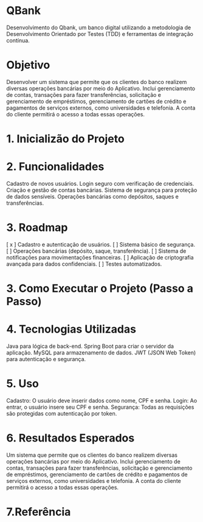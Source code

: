 # QBank
Desenvolvimento do Qbank, um banco digital utilizando a metodologia de Desenvolvimento Orientado por Testes (TDD) e  ferramentas de integração contínua. 

# Objetivo 
Desenvolver um sistema que permite que os clientes do banco realizem diversas operações bancárias por meio do Aplicativo. Inclui gerenciamento de contas, transações para fazer transferências, solicitação e gerenciamento de empréstimos, gerenciamento de cartões de crédito e pagamentos de serviços externos, como universidades e telefonia. A conta do cliente permitirá o acesso a todas essas operações.


# 1. Inicializão do Projeto



# 2. Funcionalidades

Cadastro de novos usuários.
Login seguro com verificação de credenciais.
Criação e gestão de contas bancárias.
Sistema de segurança para proteção de dados sensíveis.
Operações bancárias como depósitos, saques e transferências.

# 3. Roadmap
 
 [ x ] Cadastro e autenticação de usuários.
 [ ] Sistema básico de segurança.
 [ ] Operações bancárias (depósito, saque, transferência).
 [ ] Sistema de notificações para movimentações financeiras.
 [ ] Aplicação de criptografia avançada para dados confidenciais.
 [ ] Testes automatizados.

# 3. Como Executar o Projeto (Passo a Passo)

# 4. Tecnologias Utilizadas
Java para lógica de back-end.
Spring Boot para criar o servidor da aplicação.
MySQL para armazenamento de dados.
JWT (JSON Web Token) para autenticação e segurança.

# 5. Uso
Cadastro: O usuário deve inserir dados como nome, CPF e senha.
Login: Ao entrar, o usuário insere seu CPF e senha.
Segurança: Todas as requisições são protegidas com autenticação por token.

# 6. Resultados Esperados
Um sistema que permite que os clientes do banco realizem diversas operações bancárias por meio do Aplicativo. Inclui gerenciamento de contas, transações para fazer transferências, solicitação e gerenciamento de empréstimos, gerenciamento de cartões de crédito e pagamentos de serviços externos, como universidades e telefonia. A conta do cliente permitirá o acesso a todas essas operações.

# 7.Referência 
